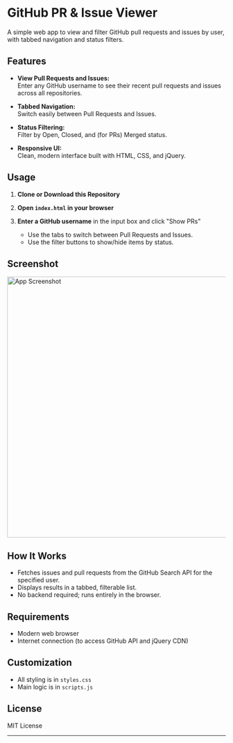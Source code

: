 # GitHub PR & Issue Viewer

A simple web app to view and filter GitHub pull requests and issues by user, with tabbed navigation and status filters.

## Features

- **View Pull Requests and Issues:**  
  Enter any GitHub username to see their recent pull requests and issues across all repositories.

- **Tabbed Navigation:**  
  Switch easily between Pull Requests and Issues.

- **Status Filtering:**  
  Filter by Open, Closed, and (for PRs) Merged status.

- **Responsive UI:**  
  Clean, modern interface built with HTML, CSS, and jQuery.

## Usage

1. **Clone or Download this Repository**

2. **Open `index.html` in your browser**

3. **Enter a GitHub username** in the input box and click "Show PRs"  
   - Use the tabs to switch between Pull Requests and Issues.
   - Use the filter buttons to show/hide items by status.

## Screenshot

<img src="screenshot.png" alt="App Screenshot" width="600" />


## How It Works

- Fetches issues and pull requests from the GitHub Search API for the specified user.
- Displays results in a tabbed, filterable list.
- No backend required; runs entirely in the browser.

## Requirements

- Modern web browser
- Internet connection (to access GitHub API and jQuery CDN)

## Customization

- All styling is in `styles.css`
- Main logic is in `scripts.js`

## License

MIT License

---